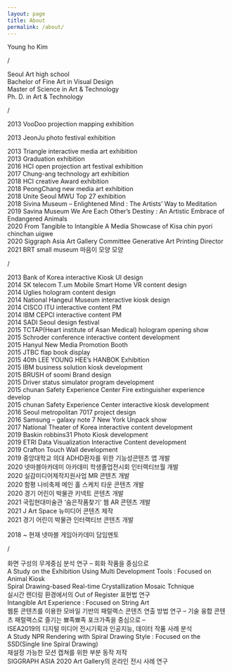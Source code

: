 ```yaml
---
layout: page
title: About
permalink: /about/
---
```


Young ho Kim</br>

/

Seoul Art high school</br>
Bachelor of Fine Art in Visual Design</br>
Master of Science in Art & Technology</br>
Ph. D. in Art & Technology</br>

/

2013 VooDoo projection mapping exhibition

2013 JeonJu photo festival exhibition

2013 Triangle interactive media art exhibition</br>
2013 Graduation exhibition</br>
2016 HCI open projection art festival exhibition</br>
2017 Chung-ang technology art exhibition</br>
2018 HCI creative Award exhibition</br>
2018 PeongChang new media art exhibition</br>
2018 Unite Seoul MWU Top 27 exhibition</br>
2018 Sivina Museum – Enlightened Mind : The Artists’ Way to Meditation</br>
2019 Savina Museum We Are Each Other’s Destiny : An Artistic Embrace of Endangered Animals</br>
2020 From Tangible to Intangible A Media Showcase of Kisa chin pyori chinchan uigwe</br>
2020 Siggraph Asia Art Gallery Committee Generative Art Printing Director</br>
2021 BRT small museum 마음이 모양 모양</br>

/

2013 Bank of Korea interactive Kiosk UI design</br>
2014 SK telecom T.um Mobile Smart Home VR content design</br>
2014 Uglies hologram content design</br>
2014 National Hangeul Museum interactive kiosk design</br>
2014 CISCO ITU interactive content PM</br>
2014 IBM CEPCI interactive content PM</br>
2014 SADI Seoul design festival</br>
2015 TCTAP(Heart institute of Asan Medical) hologram opening show</br>
2015 Schroder conference interactive content development</br>
2015 Hanyul New Media Promotion Booth</br>
2015 JTBC flap book display</br>
2015 40th LEE YOUNG HEE’s HANBOK Exhibition</br>
2015 IBM business solution kiosk development</br>
2015 BRUSH of soomi Brand design</br>
2015 Driver status simulator program development</br>
2015 chunan Safety Experience Center Fire extinguisher experience develop</br>
2015 chunan Safety Experience Center interactive kiosk development</br>
2016 Seoul metropolitan 7017 project design</br>
2016 Samsung – galaxy note 7 New York Unpack show</br>
2017 National Theater of Korea interactive content development</br>
2019 Baskin robbins31 Photo Kiosk development</br>
2019 ETRI Data Visualization Interactive Content development</br>
2019 Crafton Touch Wall development</br>
2019 중앙대학교 의대 ADHD환자를 위한 기능성콘텐츠 앱 개발</br>
2020 넷마블아카데미 아카데미 학생졸업전시회 인터랙티브월 개발</br>
2020 실감미디어제작지원사업 MR 콘텐츠 개발</br>
2020 함평 나비축제 메인 홀 스케치 타운 콘텐츠 개발</br>
2020 경기 어린이 박물관 키넥트 콘텐츠 개발</br>
2021 국립현대미술관 ‘숨은작품찾기‘ 웹 AR 콘텐츠 개발</br>
2021 J Art Space 뉴미디어 콘텐츠 제작</br>
2021 경기 어린이 박물관 인터랙티브 콘텐츠 개발</br>

2018 ~ 현재 넷마블 게임아카데미 담임멘토

/

화면 구성의 무게중심 분석 연구 – 회화 작품을 중심으로</br>
A Study on the Exhibition Using Multi Development Tools : Focused on Animal Kiosk</br>
Spiral Drawing-based Real-time Crystallization Mosaic Tchnique</br>
실시간 렌더링 환경에서의 Out of Register 표현법 연구</br>
Intangible Art Experience : Focused on String Art</br>
웹툰 콘텐츠를 이용한 모바일 기반의 패럴랙스 콘텐츠 연출 방법 연구 – 기술 융합 콘텐츠 패럴랙스로 즐기는 뾰족뾰족 포크가족을 중심으로 –</br>
ISEA2019의 디지털 미디어 전시기획과 인공지능, 데이터 작품 사례 분석</br>
A Study NPR Rendering with Spiral Drawing Style : Focused on the SSD(Single line Spiral Drawing)</br>
재설정 가능한 모션 캡쳐를 위한 부분 동작 저작</br>
SIGGRAPH ASIA 2020 Art Gallery의 온라인 전시 사례 연구</br>